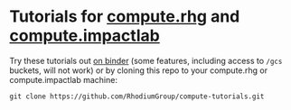 # Tutorials for [compute.rhg](https://compute.rhg.com) and [compute.impactlab](https://compute.impactlab.org)

Try these tutorials out [on binder](https://mybinder.org/v2/gh/RhodiumGroup/compute-tutorials/master) (some features, including access to `/gcs` buckets, will not work) or by cloning this repo to your compute.rhg or compute.impactlab machine:

`git clone https://github.com/RhodiumGroup/compute-tutorials.git`

